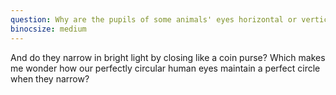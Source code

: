 ```yaml
---
question: Why are the pupils of some animals' eyes horizontal or vertical slits?
binocsize: medium
---
```


And do they narrow in bright light by closing like a coin purse? Which makes me wonder how our perfectly circular human eyes maintain a perfect circle when they narrow?
